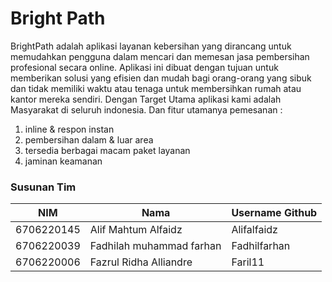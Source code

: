 # Bright Path

BrightPath adalah aplikasi layanan kebersihan yang dirancang untuk memudahkan pengguna dalam mencari dan memesan jasa pembersihan profesional secara online. Aplikasi ini dibuat dengan tujuan untuk memberikan solusi yang efisien dan mudah bagi orang-orang yang sibuk dan tidak memiliki waktu atau tenaga untuk membersihkan rumah atau kantor mereka sendiri. 
Dengan Target Utama aplikasi kami adalah Masyarakat di seluruh indonesia. Dan fitur utamanya pemesanan :
1. inline & respon instan
2. pembersihan dalam & luar area 
3. tersedia berbagai macam paket layanan
4. jaminan keamanan

### Susunan Tim

NIM        | Nama                     | Username Github
-----------|--------------------------| ---------------
6706220145 | Alif Mahtum Alfaidz      | Alifalfaidz
6706220039 | Fadhilah muhammad farhan | Fadhilfarhan
6706220006 | Fazrul Ridha Alliandre   | Faril11
